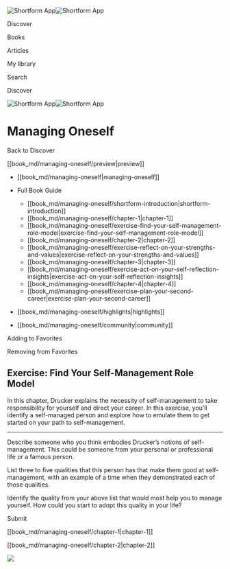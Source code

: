 ![Shortform App](/img/logo.36a2399e.svg)![Shortform App](/img/logo-dark.70c1b072.svg)

Discover

Books

Articles

My library

Search

Discover

![Shortform App](/img/logo.36a2399e.svg)![Shortform App](/img/logo-dark.70c1b072.svg)

# Managing Oneself

Back to Discover

[[book_md/managing-oneself/preview|preview]]

  * [[book_md/managing-oneself|managing-oneself]]
  * Full Book Guide

    * [[book_md/managing-oneself/shortform-introduction|shortform-introduction]]
    * [[book_md/managing-oneself/chapter-1|chapter-1]]
    * [[book_md/managing-oneself/exercise-find-your-self-management-role-model|exercise-find-your-self-management-role-model]]
    * [[book_md/managing-oneself/chapter-2|chapter-2]]
    * [[book_md/managing-oneself/exercise-reflect-on-your-strengths-and-values|exercise-reflect-on-your-strengths-and-values]]
    * [[book_md/managing-oneself/chapter-3|chapter-3]]
    * [[book_md/managing-oneself/exercise-act-on-your-self-reflection-insights|exercise-act-on-your-self-reflection-insights]]
    * [[book_md/managing-oneself/chapter-4|chapter-4]]
    * [[book_md/managing-oneself/exercise-plan-your-second-career|exercise-plan-your-second-career]]
  * [[book_md/managing-oneself/highlights|highlights]]
  * [[book_md/managing-oneself/community|community]]



Adding to Favorites 

Removing from Favorites 

## Exercise: Find Your Self-Management Role Model

In this chapter, Drucker explains the necessity of self-management to take responsibility for yourself and direct your career. In this exercise, you’ll identify a self-managed person and explore how to emulate them to get started on your path to self-management.

* * *

Describe someone who you think embodies Drucker’s notions of self-management. This could be someone from your personal or professional life or a famous person.

List three to five qualities that this person has that make them good at self-management, with an example of a time when they demonstrated each of those qualities.

Identify the quality from your above list that would most help you to manage yourself. How could you start to adopt this quality in your life?

Submit 

[[book_md/managing-oneself/chapter-1|chapter-1]]

[[book_md/managing-oneself/chapter-2|chapter-2]]

![](https://bat.bing.com/action/0?ti=56018282&Ver=2&mid=157531ef-f598-43ef-856f-a157b4d74be5&sid=f30c5e70639211ee87d33f0876d93783&vid=f30c9700639211eeb3a75d830392c94f&vids=0&msclkid=N&pi=0&lg=en-US&sw=800&sh=600&sc=24&nwd=1&tl=Shortform%20%7C%20Book&p=https%3A%2F%2Fwww.shortform.com%2Fapp%2Fbook%2Fmanaging-oneself%2Fexercise-find-your-self-management-role-model&r=&lt=417&evt=pageLoad&sv=1&rn=789532)
